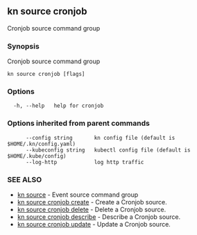 ## kn source cronjob

Cronjob source command group

### Synopsis

Cronjob source command group

```
kn source cronjob [flags]
```

### Options

```
  -h, --help   help for cronjob
```

### Options inherited from parent commands

```
      --config string       kn config file (default is $HOME/.kn/config.yaml)
      --kubeconfig string   kubectl config file (default is $HOME/.kube/config)
      --log-http            log http traffic
```

### SEE ALSO

* [kn source](kn_source.md)	 - Event source command group
* [kn source cronjob create](kn_source_cronjob_create.md)	 - Create a Cronjob source.
* [kn source cronjob delete](kn_source_cronjob_delete.md)	 - Delete a Cronjob source.
* [kn source cronjob describe](kn_source_cronjob_describe.md)	 - Describe a Cronjob source.
* [kn source cronjob update](kn_source_cronjob_update.md)	 - Update a Cronjob source.


